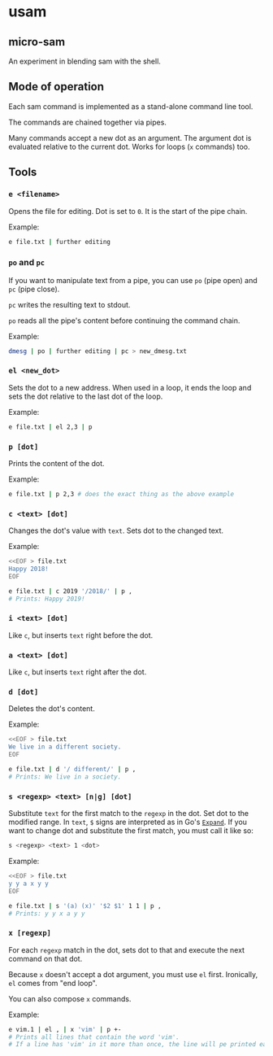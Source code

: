 # usam

## micro-sam

An experiment in blending sam with the shell.

## Mode of operation

Each sam command is implemented as a stand-alone command line tool.

The commands are chained together via pipes.

Many commands accept a new dot as an argument. The argument dot is evaluated relative to the current dot.
Works for loops (`x` commands) too.

## Tools

### `e <filename>`

Opens the file for editing. Dot is set to `0`. It is the start of the pipe chain.

Example:

```bash
e file.txt | further editing
```

### `po` and `pc`

If you want to manipulate text from a pipe,
you can use `po` (pipe open) and `pc` (pipe close).

`pc` writes the resulting text to stdout.

`po` reads all the pipe's content before continuing the command chain.

Example:

```bash
dmesg | po | further editing | pc > new_dmesg.txt
```

### `el <new_dot>`

Sets the dot to a new address. When used in a loop, it ends the loop and sets the dot relative to the last dot of the loop.

Example:

```bash
e file.txt | el 2,3 | p
```

### `p [dot]`

Prints the content of the dot.

Example:

```bash
e file.txt | p 2,3 # does the exact thing as the above example
```

### `c <text> [dot]`

Changes the dot's value with `text`. Sets dot to the changed text.

Example:

```bash
<<EOF > file.txt
Happy 2018!
EOF

e file.txt | c 2019 '/2018/' | p ,
# Prints: Happy 2019!
```

### `i <text> [dot]`

Like `c`, but inserts `text` right before the dot.

### `a <text> [dot]`

Like `c`, but inserts `text` right after the dot.

### `d [dot]`

Deletes the dot's content.

Example:

```bash
<<EOF > file.txt
We live in a different society.
EOF

e file.txt | d '/ different/' | p ,
# Prints: We live in a society.
```

### `s <regexp> <text> [n|g] [dot]`

Substitute `text` for the first match to the `regexp` in the dot. Set dot to the modified range. 
In `text`, `$` signs are interpreted as in Go's [`Expand`](https://golang.org/pkg/regexp/#Regexp.Expand).
If you want to change dot and substitute the first match, you must call it like so:

```bash
s <regexp> <text> 1 <dot>
```

Example:

```bash
<<EOF > file.txt
y y a x y y
EOF

e file.txt | s '(a) (x)' '$2 $1' 1 1 | p ,
# Prints: y y x a y y
```

### `x [regexp]`

For each `regexp` match in the dot, sets dot to that and execute the next command on that dot.

Because `x` doesn't accept a dot argument, you must use `el` first. Ironically, `el` comes from "end loop".

You can also compose `x` commands.

Example:

```bash
e vim.1 | el , | x 'vim' | p +-
# Prints all lines that contain the word 'vim'.
# If a line has 'vim' in it more than once, the line will pe printed each time.
```